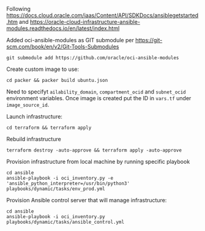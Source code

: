 Following https://docs.cloud.oracle.com/iaas/Content/API/SDKDocs/ansiblegetstarted.htm and https://oracle-cloud-infrastructure-ansible-modules.readthedocs.io/en/latest/index.html

Added oci-ansible-modules as GIT submodule per https://git-scm.com/book/en/v2/Git-Tools-Submodules
```
git submodule add https://github.com/oracle/oci-ansible-modules
```

Create custom image to use:

```
cd packer && packer build ubuntu.json
```

Need to specifyt `ailability_domain`, `compartment_ocid` and `subnet_ocid` environment variables.  Once image is created put the ID in `vars.tf` under `image_source_id`.  

Launch infrastructure:

```
cd terraform && terraform apply
```

Rebuild infrastructure

```
terraform destroy -auto-approve && terraform apply -auto-approve
```

Provision infrastructure from local machine by running specific playbook

```
cd ansible
ansible-playbook -i oci_inventory.py -e 'ansible_python_interpreter=/usr/bin/python3' playbooks/dynamic/tasks/env_prod.yml
```

Provision Ansible control server that will manage infrastructure:

```
cd ansible
ansible-playbook -i oci_inventory.py playbooks/dynamic/tasks/ansible_control.yml
```